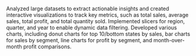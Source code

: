 Analyzed large datasets to extract actionable insights and created interactive visualizations to track key metrics, such as total sales, average sales, total profit, and total quantity sold.
Implemented slicers for region, quarter, and year to enable dynamic data filtering.
Developed various charts, including donut charts for top 10/bottom states by sales, bar charts for sales by segment, line charts for profit by segment, and month-over-month profit comparisons.
